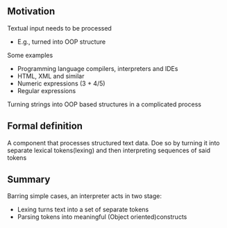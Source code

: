 ## Motivation

Textual input needs to be processed

- E.g., turned into OOP structure

Some examples

- Programming language compilers, interpreters and IDEs
- HTML, XML and similar
- Numeric expressions (3 + 4/5)
- Regular expressions

Turning strings into OOP based structures in a complicated process

## Formal definition

A component that processes structured text data. Doe so by turning it into separate lexical tokens(lexing) and then interpreting sequences of said tokens

## Summary

Barring simple cases, an interpreter acts in two stage:

- Lexing turns text into a set of separate tokens
- Parsing tokens into meaningful (Object oriented)constructs
